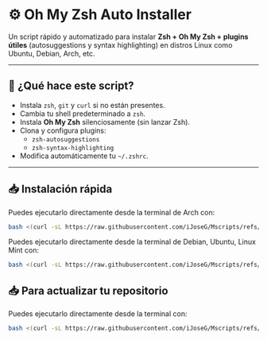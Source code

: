 # ⚙️ Oh My Zsh Auto Installer

Un script rápido y automatizado para instalar **Zsh + Oh My Zsh + plugins útiles** (autosuggestions y syntax highlighting) en distros Linux como Ubuntu, Debian, Arch, etc.

---

## 🚀 ¿Qué hace este script?

- Instala `zsh`, `git` y `curl` si no están presentes.
- Cambia tu shell predeterminado a `zsh`.
- Instala **Oh My Zsh** silenciosamente (sin lanzar Zsh).
- Clona y configura plugins:
  - `zsh-autosuggestions`
  - `zsh-syntax-highlighting`
- Modifica automáticamente tu `~/.zshrc`.

---

## 📥 Instalación rápida

Puedes ejecutarlo directamente desde la terminal de Arch con:

```bash
bash <(curl -sL https://raw.githubusercontent.com/iJoseG/Mscripts/refs/heads/main/instzsh.sh)
```
Puedes ejecutarlo directamente desde la terminal de Debian, Ubuntu, Linux Mint con:

```bash
bash <(curl -sL https://raw.githubusercontent.com/iJoseG/Mscripts/refs/heads/main/instshub.sh)
```

## 📥 Para actualizar tu repositorio

Puedes ejecutarlo directamente desde la terminal con:

```bash
bash <(curl -sL https://raw.githubusercontent.com/iJoseG/Mscripts/refs/heads/main/actrepo.sh)
```


